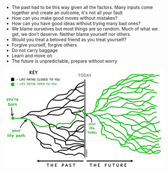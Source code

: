 ---
---

- The past had to be this way given all the factors. Many inputs come together and create an outcome, it's not all your fault 
- How can you make good moves without mistakes?
- How can you have good ideas without trying many bad ones?
- We blame ourselves but most things are so random. Much of what we get, we don’t deserve. Neither blame yourself nor others
- Would you treat a beloved friend as you treat yourself?
- Forgive yourself, forgive others 
- Do not carry baggage 
- Learn and move on 
- The future is unpredictable, prepare without worry 



![](/static/img/life-paths.jpeg)
